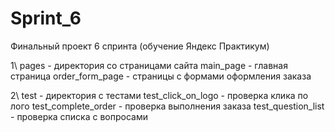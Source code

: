 # Sprint_6
Финальный проект 6 спринта (обучение Яндекс Практикум)

1\ pages - директория со страницами сайта
main_page - главная страница
order_form_page - страницы с формами оформления заказа

2\ test - директория с тестами
test_click_on_logo - проверка клика по лого
test_complete_order - проверка выполнения заказа
test_question_list - проверка списка с вопросами
